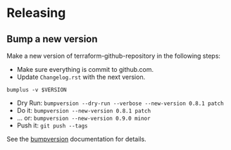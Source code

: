# Releasing

## Bump a new version

Make a new version of terraform-github-repository in the following steps:

- Make sure everything is commit to github.com.
- Update `Changelog.rst` with the next version.

```{.sh}
bumplus -v $VERSION
```

- Dry Run: `bumpversion --dry-run --verbose --new-version 0.8.1 patch`
- Do it: `bumpversion --new-version 0.8.1 patch`
- \... or: `bumpversion --new-version 0.9.0 minor`
- Push it: `git push --tags`

See the [bumpversion](https://pypi.org/project/bumpversion/) documentation for details.
